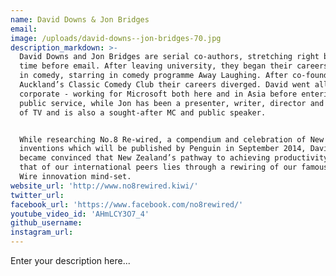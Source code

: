 ```yaml
---
name: David Downs & Jon Bridges
email:
image: /uploads/david-downs--jon-bridges-70.jpg
description_markdown: >-
  David Downs and Jon Bridges are serial co-authors, stretching right back to a
  time before email. After leaving university, they began their careers together
  in comedy, starring in comedy programme Away Laughing. After co-founding
  Auckland’s Classic Comedy Club their careers diverged. David went all
  corporate - working for Microsoft both here and in Asia before entering the
  public service, while Jon has been a presenter, writer, director and producer
  of TV and is also a sought-after MC and public speaker.


  While researching No.8 Re-wired, a compendium and celebration of New Zealand
  inventions which will be published by Penguin in September 2014, David and Jon
  became convinced that New Zealand’s pathway to achieving productivity matching
  that of our international peers lies through a rewiring of our famous No.8
  Wire innovation mind-set.
website_url: 'http://www.no8rewired.kiwi/'
twitter_url:
facebook_url: 'https://www.facebook.com/no8rewired/'
youtube_video_id: 'AHmLCY3O7_4'
github_username:
instagram_url:
---
```


Enter your description here...
